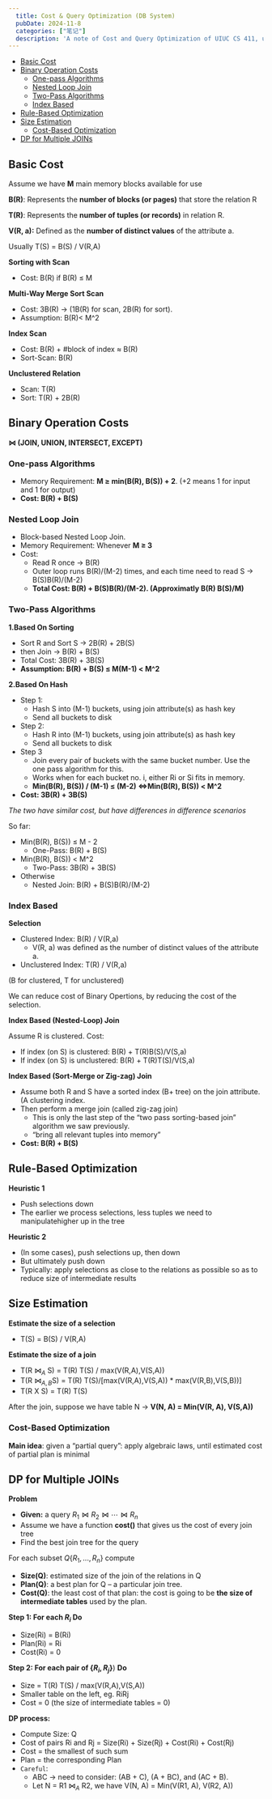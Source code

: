 ```yaml
---
  title: Cost & Query Optimization (DB System)
  pubDate: 2024-11-8
  categories: ["笔记"]
  description: 'A note of Cost and Query Optimization of UIUC CS 411, using for homeworrk & exam review.'
---
```

- [Basic Cost](#basic-cost)
- [Binary Operation Costs](#binary-operation-costs)
  - [One-pass Algorithms](#one-pass-algorithms)
  - [Nested Loop Join](#nested-loop-join)
  - [Two-Pass Algorithms](#two-pass-algorithms)
  - [Index Based](#index-based)
- [Rule-Based Optimization](#rule-based-optimization)
- [Size Estimation](#size-estimation)
  - [Cost-Based Optimization](#cost-based-optimization)
- [DP for Multiple JOINs](#dp-for-multiple-joins)


## Basic Cost

Assume we have **M** main memory blocks available for use

**B(R)**: Represents the **number of blocks (or pages)** that store the relation R

**T(R)**: Represents the **number of tuples (or records)** in relation R.

**V(R, a):**  Defined as the **number of distinct values** of the attribute a.

Usually T(S) = B(S) / V(R,A)

**Sorting with Scan**

- Cost: B(R) if B(R) ≤ M

**Multi-Way Merge Sort Scan**

- Cost: 3B(R) → (1B(R) for scan, 2B(R) for sort).
- Assumption: B(R)< M^2

**Index Scan**

- Cost: B(R) + #block of index $\approx$  B(R)
- Sort-Scan: B(R)

**Unclustered Relation**

- Scan: T(R)
- Sort: T(R) + 2B(R)

## Binary Operation Costs 
**$\bowtie$**
**(JOIN, UNION,  INTERSECT, EXCEPT)**

### One-pass Algorithms

- Memory Requirement: **M ≥ min(B(R), B(S)) + 2**. (+2 means 1 for input and 1 for output)
- **Cost: B(R) + B(S)**

### Nested Loop Join

- Block-based Nested Loop Join.
- Memory Requirement: Whenever **M ≥ 3**
- Cost:
    - Read R once → B(R)
    - Outer loop runs B(R)/(M-2) times, and each time need to read S → B(S)B(R)/(M-2)
    - **Total Cost: B(R) + B(S)B(R)/(M-2).   (Approximatly B(R) B(S)/M)**

### Two-Pass Algorithms

**1.Based On Sorting** 

- Sort R and Sort S → 2B(R) + 2B(S)
- then Join → B(R) + B(S)
- Total Cost: 3B(R) + 3B(S)
- **Assumption: B(R) + B(S) ≤ M(M-1) < M^2**

**2.Based On Hash**

- Step 1:
    - Hash S into (M-1) buckets, using join attribute(s) as hash key
    - Send all buckets to disk
- Step 2:
    - Hash R into (M-1) buckets, using join attribute(s) as hash key
    - Send all buckets to disk
- Step 3
    - Join every pair of buckets with the same bucket number. Use the one pass algorithm for this.
    - Works when for each bucket no. i, either Ri or Si fits in memory.
    - **Min(B(R), B(S)) / (M-1) ≤ (M-2) $\iff$Min(B(R), B(S)) < M^2**
- **Cost: 3B(R) + 3B(S)**

*The two have similar cost, but have differences in difference scenarios*

So far:

- Min(B(R), B(S)) ≤ M - 2
    - One-Pass: B(R) + B(S)
- Min(B(R), B(S)) < M^2
    - Two-Pass: 3B(R) + 3B(S)
- Otherwise
    - Nested Join: B(R) + B(S)B(R)/(M-2)

### Index Based

**Selection** 

- Clustered Index:  B(R) / V(R,a)
    - V(R, a) was defined as the number of distinct values of the attribute a.
- Unclustered Index: T(R) / V(R,a)

(B for clustered, T for unclustered)

We can reduce cost of Binary Opertions, by reducing the cost of the selection.

**Index Based (Nested-Loop) Join**

Assume R is clustered. Cost:

- If index (on S) is clustered: B(R) + T(R)B(S)/V(S,a)
- If index (on S) is unclustered: B(R) + T(R)T(S)/V(S,a)

**Index Based (Sort-Merge or Zig-zag) Join**

- Assume both R and S have a sorted index (B+ tree) on the join attribute. (A clustering index.
- Then perform a merge join (called zig-zag join)
    - This is only the last step of the “two pass sorting-based join” algorithm we saw previously.
    - “bring all relevant tuples into memory”
- **Cost: B(R) + B(S)**

## Rule-Based Optimization

**Heuristic 1**

- Push selections down
- The earlier we process selections, less tuples we need to manipulatehigher up in the tree

**Heuristic 2**

- (In some cases), push selections up, then down
- But ultimately push down
- Typically: apply selections as close to the relations as possible so as to reduce size of intermediate results

## Size Estimation

**Estimate the size of a selection**

- T(S) = B(S) / V(R,A)

**Estimate the size of a join**

- T(R $\bowtie_A$ S) = T(R) T(S) / max(V(R,A),V(S,A))
- T(R $\bowtie_{A,B}$S) = T(R) T(S)/[max(V(R,A),V(S,A)) * max(V(R,B),V(S,B))]
- T(R X S) = T(R) T(S)

After the join, suppose we have table N → **V(N, A) = Min(V(R, A), V(S,A))**

### Cost-Based Optimization

**Main idea**: given a “partial query”: apply algebraic laws, until estimated cost of partial plan is minimal

## DP for Multiple JOINs

**Problem**

- **Given:** a query $R_1 \bowtie R_2 \bowtie \cdots \bowtie R_n$
- Assume we have a function **cost()** that gives us the cost of every join tree
- Find the best join tree for the query

For each subset $Q\{ R_1, ..., R_n\}$ compute

- **Size(Q)**: estimated size of the join of the relations in Q
- **Plan(Q)**: a best plan for Q – a particular join tree.
- **Cost(Q)**: the least cost of that plan: the cost is going to be **the size of intermediate tables** used by the plan.

**Step 1: For each $R_i$ Do**

- Size(Ri) = B(Ri)
- Plan(Ri) = Ri
- Cost(Ri) = 0

**Step 2: For each pair of $\{R_i, R_j \}$**) **Do**

- Size = T(R) T(S) / max(V(R,A),V(S,A))
- Smaller table on the left, eg. RiRj
- Cost = 0 (the size of intermediate tables = 0)

**DP process:**

- Compute Size: Q
- Cost of pairs Ri and Rj = Size(Ri) + Size(Rj) + Cost(Ri) + Cost(Rj)
- Cost = the smallest of such sum
- Plan = the corresponding Plan
- `Careful`:
    - ABC → need to consider: (AB + C), (A + BC), and (AC + B).
    - Let N = R1 $\bowtie_A$ R2, we have V(N, A) = Min(V(R1, A), V(R2, A))